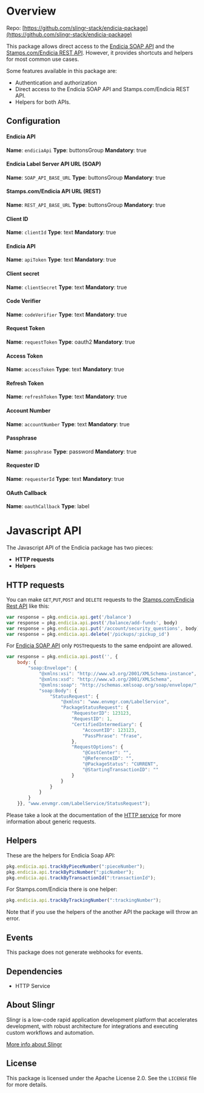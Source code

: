 # Overview

Repo: [https://github.com/slingr-stack/endicia-package](https://github.com/slingr-stack/endicia-package)

This package allows direct access to the [Endicia SOAP API](https://www.endicia.com/developer/docs/els.html#endicia-label-server-api) and the [Stamps.com/Endicia REST API](https://developer.stamps.com/rest-api/reference/serav1.html).
However, it provides shortcuts and helpers for most common use cases.

Some features available in this package are:

- Authentication and authorization
- Direct access to the Endicia SOAP API and Stamps.com/Endicia REST API.
- Helpers for both APIs.

## Configuration

#### Endicia API

**Name**: `endiciaApi`
**Type**: buttonsGroup
**Mandatory**: true

#### Endicia Label Server API URL (SOAP)

**Name**: `SOAP_API_BASE_URL`
**Type**: buttonsGroup
**Mandatory**: true

#### Stamps.com/Endicia API URL (REST)

**Name**: `REST_API_BASE_URL`
**Type**: buttonsGroup
**Mandatory**: true

#### Client ID

**Name**: `clientId`
**Type**: text
**Mandatory**: true

#### Endicia API

**Name**: `apiToken`
**Type**: text
**Mandatory**: true

#### Client secret

**Name**: `clientSecret`
**Type**: text
**Mandatory**: true

#### Code Verifier

**Name**: `codeVerifier`
**Type**: text
**Mandatory**: true

#### Request Token

**Name**: `requestToken`
**Type**: oauth2
**Mandatory**: true

#### Access Token

**Name**: `accessToken`
**Type**: text
**Mandatory**: true

#### Refresh Token

**Name**: `refreshToken`
**Type**: text
**Mandatory**: true

#### Account Number

**Name**: `accountNumber`
**Type**: text
**Mandatory**: true

#### Passphrase

**Name**: `passphrase`
**Type**: password
**Mandatory**: true

#### Requester ID

**Name**: `requesterId`
**Type**: text
**Mandatory**: true

#### OAuth Callback

**Name**: `oauthCallback`
**Type**: label

# Javascript API

The Javascript API of the Endicia package has two pieces:

- **HTTP requests**
- **Helpers**

## HTTP requests
You can make `GET`,`PUT`,`POST` and `DELETE` requests to the [Stamps.com/Endicia Rest API](https://developer.stamps.com/rest-api/reference/serav1.html) like this:
```javascript
var response = pkg.endicia.api.get('/balance')
var response = pkg.endicia.api.post('/balance/add-funds', body)
var response = pkg.endicia.api.put('/account/security_questions', body)
var response = pkg.endicia.api.delete('/pickups/:pickup_id')
```
For [Endicia SOAP API](https://www.endicia.com/developer/docs/els.html#endicia-label-server-api) only `POST`requests to the same endpoint are allowed.
```javascript
var response = pkg.endicia.api.post('', {
    body: {
        "soap:Envelope": {
            "@xmlns:xsi": "http://www.w3.org/2001/XMLSchema-instance",
            "@xmlns:xsd": "http://www.w3.org/2001/XMLSchema",
            "@xmlns:soap": "http://schemas.xmlsoap.org/soap/envelope/",
            "soap:Body": {
                "StatusRequest": {
                    "@xmlns": "www.envmgr.com/LabelService",
                    "PackageStatusRequest": {
                        "RequesterID": 123123,
                        "RequestID": 1,
                        "CertifiedIntermediary": {
                            "AccountID": 123123,
                            "PassPhrase": "frase",
                        },
                        "RequestOptions": {
                            "@CostCenter": "",
                            "@ReferenceID": "",
                            "@PackageStatus": "CURRENT",
                            "@StartingTransactionID": ""
                        }
                    }
                }
            }
        }
    }}, "www.envmgr.com/LabelService/StatusRequest");
```
Please take a look at the documentation of the [HTTP service](https://github.com/slingr-stack/http-service)
for more information about generic requests.

## Helpers

These are the helpers for Endicia Soap API:

```javascript
pkg.endicia.api.trackByPieceNumber(":pieceNumber");
pkg.endicia.api.trackByPicNumber(":picNumber");
pkg.endicia.api.trackByTransactionId(":transactionId");
```

For Stamps.com/Endicia there is one helper:

```javascript
pkg.endicia.api.trackByTrackingNumber(":trackingNumber");
```

Note that if you use the helpers of the another API the package will throw an error.


## Events

This package does not generate webhooks for events.

## Dependencies
* HTTP Service

## About Slingr

Slingr is a low-code rapid application development platform that accelerates development, with robust architecture for integrations and executing custom workflows and automation.

[More info about Slingr](https://slingr.io)

## License

This package is licensed under the Apache License 2.0. See the `LICENSE` file for more details.
